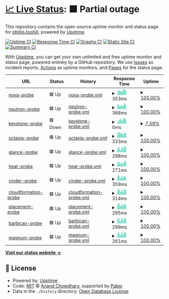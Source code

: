 # [📈 Live Status](https://the2hill.github.io/rs-flex-uptime): <!--live status--> **🟧 Partial outage**

This repository contains the open-source uptime monitor and status page for [phillip.toohill](https://the2hill.github.io/rs-flex-uptime), powered by [Upptime](https://github.com/upptime/upptime).

[![Uptime CI](https://github.com/the2hill/rs-flex-uptime/workflows/Uptime%20CI/badge.svg)](https://github.com/the2hill/rs-flex-uptime/actions?query=workflow%3A%22Uptime+CI%22)
[![Response Time CI](https://github.com/the2hill/rs-flex-uptime/workflows/Response%20Time%20CI/badge.svg)](https://github.com/the2hill/rs-flex-uptime/actions?query=workflow%3A%22Response+Time+CI%22)
[![Graphs CI](https://github.com/the2hill/rs-flex-uptime/workflows/Graphs%20CI/badge.svg)](https://github.com/the2hill/rs-flex-uptime/actions?query=workflow%3A%22Graphs+CI%22)
[![Static Site CI](https://github.com/the2hill/rs-flex-uptime/workflows/Static%20Site%20CI/badge.svg)](https://github.com/the2hill/rs-flex-uptime/actions?query=workflow%3A%22Static+Site+CI%22)
[![Summary CI](https://github.com/the2hill/rs-flex-uptime/workflows/Summary%20CI/badge.svg)](https://github.com/the2hill/rs-flex-uptime/actions?query=workflow%3A%22Summary+CI%22)

With [Upptime](https://upptime.js.org), you can get your own unlimited and free uptime monitor and status page, powered entirely by a GitHub repository. We use [Issues](https://github.com/the2hill/rs-flex-uptime/issues) as incident reports, [Actions](https://github.com/the2hill/rs-flex-uptime/actions) as uptime monitors, and [Pages](https://the2hill.github.io/rs-flex-uptime) for the status page.

<!--start: status pages-->
<!-- This summary is generated by Upptime (https://github.com/upptime/upptime) -->
<!-- Do not edit this manually, your changes will be overwritten -->
<!-- prettier-ignore -->
| URL | Status | History | Response Time | Uptime |
| --- | ------ | ------- | ------------- | ------ |
| <img alt="" src="https://icons.duckduckgo.com/ip3/nova.api.sjc3.rackspacecloud.com.ico" height="13"> [nova-probe](https://nova.api.sjc3.rackspacecloud.com) | 🟩 Up | [nova-probe.yml](https://github.com/the2hill/rs-flex-uptime/commits/HEAD/history/nova-probe.yml) | <details><summary><img alt="Response time graph" src="./graphs/nova-probe/response-time-week.png" height="20"> 353ms</summary><br><a href="https://the2hill.github.io/rs-flex-uptime/history/nova-probe"><img alt="Response time 353" src="https://img.shields.io/endpoint?url=https%3A%2F%2Fraw.githubusercontent.com%2Fthe2hill%2Frs-flex-uptime%2FHEAD%2Fapi%2Fnova-probe%2Fresponse-time.json"></a><br><a href="https://the2hill.github.io/rs-flex-uptime/history/nova-probe"><img alt="24-hour response time 353" src="https://img.shields.io/endpoint?url=https%3A%2F%2Fraw.githubusercontent.com%2Fthe2hill%2Frs-flex-uptime%2FHEAD%2Fapi%2Fnova-probe%2Fresponse-time-day.json"></a><br><a href="https://the2hill.github.io/rs-flex-uptime/history/nova-probe"><img alt="7-day response time 353" src="https://img.shields.io/endpoint?url=https%3A%2F%2Fraw.githubusercontent.com%2Fthe2hill%2Frs-flex-uptime%2FHEAD%2Fapi%2Fnova-probe%2Fresponse-time-week.json"></a><br><a href="https://the2hill.github.io/rs-flex-uptime/history/nova-probe"><img alt="30-day response time 353" src="https://img.shields.io/endpoint?url=https%3A%2F%2Fraw.githubusercontent.com%2Fthe2hill%2Frs-flex-uptime%2FHEAD%2Fapi%2Fnova-probe%2Fresponse-time-month.json"></a><br><a href="https://the2hill.github.io/rs-flex-uptime/history/nova-probe"><img alt="1-year response time 353" src="https://img.shields.io/endpoint?url=https%3A%2F%2Fraw.githubusercontent.com%2Fthe2hill%2Frs-flex-uptime%2FHEAD%2Fapi%2Fnova-probe%2Fresponse-time-year.json"></a></details> | <details><summary><a href="https://the2hill.github.io/rs-flex-uptime/history/nova-probe">100.00%</a></summary><a href="https://the2hill.github.io/rs-flex-uptime/history/nova-probe"><img alt="All-time uptime 100.00%" src="https://img.shields.io/endpoint?url=https%3A%2F%2Fraw.githubusercontent.com%2Fthe2hill%2Frs-flex-uptime%2FHEAD%2Fapi%2Fnova-probe%2Fuptime.json"></a><br><a href="https://the2hill.github.io/rs-flex-uptime/history/nova-probe"><img alt="24-hour uptime 100.00%" src="https://img.shields.io/endpoint?url=https%3A%2F%2Fraw.githubusercontent.com%2Fthe2hill%2Frs-flex-uptime%2FHEAD%2Fapi%2Fnova-probe%2Fuptime-day.json"></a><br><a href="https://the2hill.github.io/rs-flex-uptime/history/nova-probe"><img alt="7-day uptime 100.00%" src="https://img.shields.io/endpoint?url=https%3A%2F%2Fraw.githubusercontent.com%2Fthe2hill%2Frs-flex-uptime%2FHEAD%2Fapi%2Fnova-probe%2Fuptime-week.json"></a><br><a href="https://the2hill.github.io/rs-flex-uptime/history/nova-probe"><img alt="30-day uptime 100.00%" src="https://img.shields.io/endpoint?url=https%3A%2F%2Fraw.githubusercontent.com%2Fthe2hill%2Frs-flex-uptime%2FHEAD%2Fapi%2Fnova-probe%2Fuptime-month.json"></a><br><a href="https://the2hill.github.io/rs-flex-uptime/history/nova-probe"><img alt="1-year uptime 100.00%" src="https://img.shields.io/endpoint?url=https%3A%2F%2Fraw.githubusercontent.com%2Fthe2hill%2Frs-flex-uptime%2FHEAD%2Fapi%2Fnova-probe%2Fuptime-year.json"></a></details>
| <img alt="" src="https://icons.duckduckgo.com/ip3/neutron.api.sjc3.rackspacecloud.com.ico" height="13"> [neutron-probe](https://neutron.api.sjc3.rackspacecloud.com) | 🟩 Up | [neutron-probe.yml](https://github.com/the2hill/rs-flex-uptime/commits/HEAD/history/neutron-probe.yml) | <details><summary><img alt="Response time graph" src="./graphs/neutron-probe/response-time-week.png" height="20"> 368ms</summary><br><a href="https://the2hill.github.io/rs-flex-uptime/history/neutron-probe"><img alt="Response time 368" src="https://img.shields.io/endpoint?url=https%3A%2F%2Fraw.githubusercontent.com%2Fthe2hill%2Frs-flex-uptime%2FHEAD%2Fapi%2Fneutron-probe%2Fresponse-time.json"></a><br><a href="https://the2hill.github.io/rs-flex-uptime/history/neutron-probe"><img alt="24-hour response time 368" src="https://img.shields.io/endpoint?url=https%3A%2F%2Fraw.githubusercontent.com%2Fthe2hill%2Frs-flex-uptime%2FHEAD%2Fapi%2Fneutron-probe%2Fresponse-time-day.json"></a><br><a href="https://the2hill.github.io/rs-flex-uptime/history/neutron-probe"><img alt="7-day response time 368" src="https://img.shields.io/endpoint?url=https%3A%2F%2Fraw.githubusercontent.com%2Fthe2hill%2Frs-flex-uptime%2FHEAD%2Fapi%2Fneutron-probe%2Fresponse-time-week.json"></a><br><a href="https://the2hill.github.io/rs-flex-uptime/history/neutron-probe"><img alt="30-day response time 368" src="https://img.shields.io/endpoint?url=https%3A%2F%2Fraw.githubusercontent.com%2Fthe2hill%2Frs-flex-uptime%2FHEAD%2Fapi%2Fneutron-probe%2Fresponse-time-month.json"></a><br><a href="https://the2hill.github.io/rs-flex-uptime/history/neutron-probe"><img alt="1-year response time 368" src="https://img.shields.io/endpoint?url=https%3A%2F%2Fraw.githubusercontent.com%2Fthe2hill%2Frs-flex-uptime%2FHEAD%2Fapi%2Fneutron-probe%2Fresponse-time-year.json"></a></details> | <details><summary><a href="https://the2hill.github.io/rs-flex-uptime/history/neutron-probe">100.00%</a></summary><a href="https://the2hill.github.io/rs-flex-uptime/history/neutron-probe"><img alt="All-time uptime 100.00%" src="https://img.shields.io/endpoint?url=https%3A%2F%2Fraw.githubusercontent.com%2Fthe2hill%2Frs-flex-uptime%2FHEAD%2Fapi%2Fneutron-probe%2Fuptime.json"></a><br><a href="https://the2hill.github.io/rs-flex-uptime/history/neutron-probe"><img alt="24-hour uptime 100.00%" src="https://img.shields.io/endpoint?url=https%3A%2F%2Fraw.githubusercontent.com%2Fthe2hill%2Frs-flex-uptime%2FHEAD%2Fapi%2Fneutron-probe%2Fuptime-day.json"></a><br><a href="https://the2hill.github.io/rs-flex-uptime/history/neutron-probe"><img alt="7-day uptime 100.00%" src="https://img.shields.io/endpoint?url=https%3A%2F%2Fraw.githubusercontent.com%2Fthe2hill%2Frs-flex-uptime%2FHEAD%2Fapi%2Fneutron-probe%2Fuptime-week.json"></a><br><a href="https://the2hill.github.io/rs-flex-uptime/history/neutron-probe"><img alt="30-day uptime 100.00%" src="https://img.shields.io/endpoint?url=https%3A%2F%2Fraw.githubusercontent.com%2Fthe2hill%2Frs-flex-uptime%2FHEAD%2Fapi%2Fneutron-probe%2Fuptime-month.json"></a><br><a href="https://the2hill.github.io/rs-flex-uptime/history/neutron-probe"><img alt="1-year uptime 100.00%" src="https://img.shields.io/endpoint?url=https%3A%2F%2Fraw.githubusercontent.com%2Fthe2hill%2Frs-flex-uptime%2FHEAD%2Fapi%2Fneutron-probe%2Fuptime-year.json"></a></details>
| <img alt="" src="https://icons.duckduckgo.com/ip3/keystone.api.sjc3.rackspacecloud.com.ico" height="13"> [keystone-probe](https://keystone.api.sjc3.rackspacecloud.com) | 🟥 Down | [keystone-probe.yml](https://github.com/the2hill/rs-flex-uptime/commits/HEAD/history/keystone-probe.yml) | <details><summary><img alt="Response time graph" src="./graphs/keystone-probe/response-time-week.png" height="20"> 0ms</summary><br><a href="https://the2hill.github.io/rs-flex-uptime/history/keystone-probe"><img alt="Response time 0" src="https://img.shields.io/endpoint?url=https%3A%2F%2Fraw.githubusercontent.com%2Fthe2hill%2Frs-flex-uptime%2FHEAD%2Fapi%2Fkeystone-probe%2Fresponse-time.json"></a><br><a href="https://the2hill.github.io/rs-flex-uptime/history/keystone-probe"><img alt="24-hour response time 0" src="https://img.shields.io/endpoint?url=https%3A%2F%2Fraw.githubusercontent.com%2Fthe2hill%2Frs-flex-uptime%2FHEAD%2Fapi%2Fkeystone-probe%2Fresponse-time-day.json"></a><br><a href="https://the2hill.github.io/rs-flex-uptime/history/keystone-probe"><img alt="7-day response time 0" src="https://img.shields.io/endpoint?url=https%3A%2F%2Fraw.githubusercontent.com%2Fthe2hill%2Frs-flex-uptime%2FHEAD%2Fapi%2Fkeystone-probe%2Fresponse-time-week.json"></a><br><a href="https://the2hill.github.io/rs-flex-uptime/history/keystone-probe"><img alt="30-day response time 0" src="https://img.shields.io/endpoint?url=https%3A%2F%2Fraw.githubusercontent.com%2Fthe2hill%2Frs-flex-uptime%2FHEAD%2Fapi%2Fkeystone-probe%2Fresponse-time-month.json"></a><br><a href="https://the2hill.github.io/rs-flex-uptime/history/keystone-probe"><img alt="1-year response time 0" src="https://img.shields.io/endpoint?url=https%3A%2F%2Fraw.githubusercontent.com%2Fthe2hill%2Frs-flex-uptime%2FHEAD%2Fapi%2Fkeystone-probe%2Fresponse-time-year.json"></a></details> | <details><summary><a href="https://the2hill.github.io/rs-flex-uptime/history/keystone-probe">7.59%</a></summary><a href="https://the2hill.github.io/rs-flex-uptime/history/keystone-probe"><img alt="All-time uptime 7.59%" src="https://img.shields.io/endpoint?url=https%3A%2F%2Fraw.githubusercontent.com%2Fthe2hill%2Frs-flex-uptime%2FHEAD%2Fapi%2Fkeystone-probe%2Fuptime.json"></a><br><a href="https://the2hill.github.io/rs-flex-uptime/history/keystone-probe"><img alt="24-hour uptime 7.59%" src="https://img.shields.io/endpoint?url=https%3A%2F%2Fraw.githubusercontent.com%2Fthe2hill%2Frs-flex-uptime%2FHEAD%2Fapi%2Fkeystone-probe%2Fuptime-day.json"></a><br><a href="https://the2hill.github.io/rs-flex-uptime/history/keystone-probe"><img alt="7-day uptime 7.59%" src="https://img.shields.io/endpoint?url=https%3A%2F%2Fraw.githubusercontent.com%2Fthe2hill%2Frs-flex-uptime%2FHEAD%2Fapi%2Fkeystone-probe%2Fuptime-week.json"></a><br><a href="https://the2hill.github.io/rs-flex-uptime/history/keystone-probe"><img alt="30-day uptime 7.59%" src="https://img.shields.io/endpoint?url=https%3A%2F%2Fraw.githubusercontent.com%2Fthe2hill%2Frs-flex-uptime%2FHEAD%2Fapi%2Fkeystone-probe%2Fuptime-month.json"></a><br><a href="https://the2hill.github.io/rs-flex-uptime/history/keystone-probe"><img alt="1-year uptime 7.59%" src="https://img.shields.io/endpoint?url=https%3A%2F%2Fraw.githubusercontent.com%2Fthe2hill%2Frs-flex-uptime%2FHEAD%2Fapi%2Fkeystone-probe%2Fuptime-year.json"></a></details>
| <img alt="" src="https://icons.duckduckgo.com/ip3/octavia.api.sjc3.rackspacecloud.com.ico" height="13"> [octavia-probe](https://octavia.api.sjc3.rackspacecloud.com) | 🟩 Up | [octavia-probe.yml](https://github.com/the2hill/rs-flex-uptime/commits/HEAD/history/octavia-probe.yml) | <details><summary><img alt="Response time graph" src="./graphs/octavia-probe/response-time-week.png" height="20"> 333ms</summary><br><a href="https://the2hill.github.io/rs-flex-uptime/history/octavia-probe"><img alt="Response time 333" src="https://img.shields.io/endpoint?url=https%3A%2F%2Fraw.githubusercontent.com%2Fthe2hill%2Frs-flex-uptime%2FHEAD%2Fapi%2Foctavia-probe%2Fresponse-time.json"></a><br><a href="https://the2hill.github.io/rs-flex-uptime/history/octavia-probe"><img alt="24-hour response time 333" src="https://img.shields.io/endpoint?url=https%3A%2F%2Fraw.githubusercontent.com%2Fthe2hill%2Frs-flex-uptime%2FHEAD%2Fapi%2Foctavia-probe%2Fresponse-time-day.json"></a><br><a href="https://the2hill.github.io/rs-flex-uptime/history/octavia-probe"><img alt="7-day response time 333" src="https://img.shields.io/endpoint?url=https%3A%2F%2Fraw.githubusercontent.com%2Fthe2hill%2Frs-flex-uptime%2FHEAD%2Fapi%2Foctavia-probe%2Fresponse-time-week.json"></a><br><a href="https://the2hill.github.io/rs-flex-uptime/history/octavia-probe"><img alt="30-day response time 333" src="https://img.shields.io/endpoint?url=https%3A%2F%2Fraw.githubusercontent.com%2Fthe2hill%2Frs-flex-uptime%2FHEAD%2Fapi%2Foctavia-probe%2Fresponse-time-month.json"></a><br><a href="https://the2hill.github.io/rs-flex-uptime/history/octavia-probe"><img alt="1-year response time 333" src="https://img.shields.io/endpoint?url=https%3A%2F%2Fraw.githubusercontent.com%2Fthe2hill%2Frs-flex-uptime%2FHEAD%2Fapi%2Foctavia-probe%2Fresponse-time-year.json"></a></details> | <details><summary><a href="https://the2hill.github.io/rs-flex-uptime/history/octavia-probe">100.00%</a></summary><a href="https://the2hill.github.io/rs-flex-uptime/history/octavia-probe"><img alt="All-time uptime 100.00%" src="https://img.shields.io/endpoint?url=https%3A%2F%2Fraw.githubusercontent.com%2Fthe2hill%2Frs-flex-uptime%2FHEAD%2Fapi%2Foctavia-probe%2Fuptime.json"></a><br><a href="https://the2hill.github.io/rs-flex-uptime/history/octavia-probe"><img alt="24-hour uptime 100.00%" src="https://img.shields.io/endpoint?url=https%3A%2F%2Fraw.githubusercontent.com%2Fthe2hill%2Frs-flex-uptime%2FHEAD%2Fapi%2Foctavia-probe%2Fuptime-day.json"></a><br><a href="https://the2hill.github.io/rs-flex-uptime/history/octavia-probe"><img alt="7-day uptime 100.00%" src="https://img.shields.io/endpoint?url=https%3A%2F%2Fraw.githubusercontent.com%2Fthe2hill%2Frs-flex-uptime%2FHEAD%2Fapi%2Foctavia-probe%2Fuptime-week.json"></a><br><a href="https://the2hill.github.io/rs-flex-uptime/history/octavia-probe"><img alt="30-day uptime 100.00%" src="https://img.shields.io/endpoint?url=https%3A%2F%2Fraw.githubusercontent.com%2Fthe2hill%2Frs-flex-uptime%2FHEAD%2Fapi%2Foctavia-probe%2Fuptime-month.json"></a><br><a href="https://the2hill.github.io/rs-flex-uptime/history/octavia-probe"><img alt="1-year uptime 100.00%" src="https://img.shields.io/endpoint?url=https%3A%2F%2Fraw.githubusercontent.com%2Fthe2hill%2Frs-flex-uptime%2FHEAD%2Fapi%2Foctavia-probe%2Fuptime-year.json"></a></details>
| <img alt="" src="https://icons.duckduckgo.com/ip3/glance.api.sjc3.rackspacecloud.com.ico" height="13"> [glance-probe](https://glance.api.sjc3.rackspacecloud.com) | 🟩 Up | [glance-probe.yml](https://github.com/the2hill/rs-flex-uptime/commits/HEAD/history/glance-probe.yml) | <details><summary><img alt="Response time graph" src="./graphs/glance-probe/response-time-week.png" height="20"> 298ms</summary><br><a href="https://the2hill.github.io/rs-flex-uptime/history/glance-probe"><img alt="Response time 298" src="https://img.shields.io/endpoint?url=https%3A%2F%2Fraw.githubusercontent.com%2Fthe2hill%2Frs-flex-uptime%2FHEAD%2Fapi%2Fglance-probe%2Fresponse-time.json"></a><br><a href="https://the2hill.github.io/rs-flex-uptime/history/glance-probe"><img alt="24-hour response time 298" src="https://img.shields.io/endpoint?url=https%3A%2F%2Fraw.githubusercontent.com%2Fthe2hill%2Frs-flex-uptime%2FHEAD%2Fapi%2Fglance-probe%2Fresponse-time-day.json"></a><br><a href="https://the2hill.github.io/rs-flex-uptime/history/glance-probe"><img alt="7-day response time 298" src="https://img.shields.io/endpoint?url=https%3A%2F%2Fraw.githubusercontent.com%2Fthe2hill%2Frs-flex-uptime%2FHEAD%2Fapi%2Fglance-probe%2Fresponse-time-week.json"></a><br><a href="https://the2hill.github.io/rs-flex-uptime/history/glance-probe"><img alt="30-day response time 298" src="https://img.shields.io/endpoint?url=https%3A%2F%2Fraw.githubusercontent.com%2Fthe2hill%2Frs-flex-uptime%2FHEAD%2Fapi%2Fglance-probe%2Fresponse-time-month.json"></a><br><a href="https://the2hill.github.io/rs-flex-uptime/history/glance-probe"><img alt="1-year response time 298" src="https://img.shields.io/endpoint?url=https%3A%2F%2Fraw.githubusercontent.com%2Fthe2hill%2Frs-flex-uptime%2FHEAD%2Fapi%2Fglance-probe%2Fresponse-time-year.json"></a></details> | <details><summary><a href="https://the2hill.github.io/rs-flex-uptime/history/glance-probe">100.00%</a></summary><a href="https://the2hill.github.io/rs-flex-uptime/history/glance-probe"><img alt="All-time uptime 100.00%" src="https://img.shields.io/endpoint?url=https%3A%2F%2Fraw.githubusercontent.com%2Fthe2hill%2Frs-flex-uptime%2FHEAD%2Fapi%2Fglance-probe%2Fuptime.json"></a><br><a href="https://the2hill.github.io/rs-flex-uptime/history/glance-probe"><img alt="24-hour uptime 100.00%" src="https://img.shields.io/endpoint?url=https%3A%2F%2Fraw.githubusercontent.com%2Fthe2hill%2Frs-flex-uptime%2FHEAD%2Fapi%2Fglance-probe%2Fuptime-day.json"></a><br><a href="https://the2hill.github.io/rs-flex-uptime/history/glance-probe"><img alt="7-day uptime 100.00%" src="https://img.shields.io/endpoint?url=https%3A%2F%2Fraw.githubusercontent.com%2Fthe2hill%2Frs-flex-uptime%2FHEAD%2Fapi%2Fglance-probe%2Fuptime-week.json"></a><br><a href="https://the2hill.github.io/rs-flex-uptime/history/glance-probe"><img alt="30-day uptime 100.00%" src="https://img.shields.io/endpoint?url=https%3A%2F%2Fraw.githubusercontent.com%2Fthe2hill%2Frs-flex-uptime%2FHEAD%2Fapi%2Fglance-probe%2Fuptime-month.json"></a><br><a href="https://the2hill.github.io/rs-flex-uptime/history/glance-probe"><img alt="1-year uptime 100.00%" src="https://img.shields.io/endpoint?url=https%3A%2F%2Fraw.githubusercontent.com%2Fthe2hill%2Frs-flex-uptime%2FHEAD%2Fapi%2Fglance-probe%2Fuptime-year.json"></a></details>
| <img alt="" src="https://icons.duckduckgo.com/ip3/heat.api.sjc3.rackspacecloud.com.ico" height="13"> [heat-probe](https://heat.api.sjc3.rackspacecloud.com) | 🟩 Up | [heat-probe.yml](https://github.com/the2hill/rs-flex-uptime/commits/HEAD/history/heat-probe.yml) | <details><summary><img alt="Response time graph" src="./graphs/heat-probe/response-time-week.png" height="20"> 271ms</summary><br><a href="https://the2hill.github.io/rs-flex-uptime/history/heat-probe"><img alt="Response time 271" src="https://img.shields.io/endpoint?url=https%3A%2F%2Fraw.githubusercontent.com%2Fthe2hill%2Frs-flex-uptime%2FHEAD%2Fapi%2Fheat-probe%2Fresponse-time.json"></a><br><a href="https://the2hill.github.io/rs-flex-uptime/history/heat-probe"><img alt="24-hour response time 271" src="https://img.shields.io/endpoint?url=https%3A%2F%2Fraw.githubusercontent.com%2Fthe2hill%2Frs-flex-uptime%2FHEAD%2Fapi%2Fheat-probe%2Fresponse-time-day.json"></a><br><a href="https://the2hill.github.io/rs-flex-uptime/history/heat-probe"><img alt="7-day response time 271" src="https://img.shields.io/endpoint?url=https%3A%2F%2Fraw.githubusercontent.com%2Fthe2hill%2Frs-flex-uptime%2FHEAD%2Fapi%2Fheat-probe%2Fresponse-time-week.json"></a><br><a href="https://the2hill.github.io/rs-flex-uptime/history/heat-probe"><img alt="30-day response time 271" src="https://img.shields.io/endpoint?url=https%3A%2F%2Fraw.githubusercontent.com%2Fthe2hill%2Frs-flex-uptime%2FHEAD%2Fapi%2Fheat-probe%2Fresponse-time-month.json"></a><br><a href="https://the2hill.github.io/rs-flex-uptime/history/heat-probe"><img alt="1-year response time 271" src="https://img.shields.io/endpoint?url=https%3A%2F%2Fraw.githubusercontent.com%2Fthe2hill%2Frs-flex-uptime%2FHEAD%2Fapi%2Fheat-probe%2Fresponse-time-year.json"></a></details> | <details><summary><a href="https://the2hill.github.io/rs-flex-uptime/history/heat-probe">100.00%</a></summary><a href="https://the2hill.github.io/rs-flex-uptime/history/heat-probe"><img alt="All-time uptime 100.00%" src="https://img.shields.io/endpoint?url=https%3A%2F%2Fraw.githubusercontent.com%2Fthe2hill%2Frs-flex-uptime%2FHEAD%2Fapi%2Fheat-probe%2Fuptime.json"></a><br><a href="https://the2hill.github.io/rs-flex-uptime/history/heat-probe"><img alt="24-hour uptime 100.00%" src="https://img.shields.io/endpoint?url=https%3A%2F%2Fraw.githubusercontent.com%2Fthe2hill%2Frs-flex-uptime%2FHEAD%2Fapi%2Fheat-probe%2Fuptime-day.json"></a><br><a href="https://the2hill.github.io/rs-flex-uptime/history/heat-probe"><img alt="7-day uptime 100.00%" src="https://img.shields.io/endpoint?url=https%3A%2F%2Fraw.githubusercontent.com%2Fthe2hill%2Frs-flex-uptime%2FHEAD%2Fapi%2Fheat-probe%2Fuptime-week.json"></a><br><a href="https://the2hill.github.io/rs-flex-uptime/history/heat-probe"><img alt="30-day uptime 100.00%" src="https://img.shields.io/endpoint?url=https%3A%2F%2Fraw.githubusercontent.com%2Fthe2hill%2Frs-flex-uptime%2FHEAD%2Fapi%2Fheat-probe%2Fuptime-month.json"></a><br><a href="https://the2hill.github.io/rs-flex-uptime/history/heat-probe"><img alt="1-year uptime 100.00%" src="https://img.shields.io/endpoint?url=https%3A%2F%2Fraw.githubusercontent.com%2Fthe2hill%2Frs-flex-uptime%2FHEAD%2Fapi%2Fheat-probe%2Fuptime-year.json"></a></details>
| <img alt="" src="https://icons.duckduckgo.com/ip3/cinder.api.sjc3.rackspacecloud.com.ico" height="13"> [cinder-probe](https://cinder.api.sjc3.rackspacecloud.com) | 🟩 Up | [cinder-probe.yml](https://github.com/the2hill/rs-flex-uptime/commits/HEAD/history/cinder-probe.yml) | <details><summary><img alt="Response time graph" src="./graphs/cinder-probe/response-time-week.png" height="20"> 359ms</summary><br><a href="https://the2hill.github.io/rs-flex-uptime/history/cinder-probe"><img alt="Response time 359" src="https://img.shields.io/endpoint?url=https%3A%2F%2Fraw.githubusercontent.com%2Fthe2hill%2Frs-flex-uptime%2FHEAD%2Fapi%2Fcinder-probe%2Fresponse-time.json"></a><br><a href="https://the2hill.github.io/rs-flex-uptime/history/cinder-probe"><img alt="24-hour response time 359" src="https://img.shields.io/endpoint?url=https%3A%2F%2Fraw.githubusercontent.com%2Fthe2hill%2Frs-flex-uptime%2FHEAD%2Fapi%2Fcinder-probe%2Fresponse-time-day.json"></a><br><a href="https://the2hill.github.io/rs-flex-uptime/history/cinder-probe"><img alt="7-day response time 359" src="https://img.shields.io/endpoint?url=https%3A%2F%2Fraw.githubusercontent.com%2Fthe2hill%2Frs-flex-uptime%2FHEAD%2Fapi%2Fcinder-probe%2Fresponse-time-week.json"></a><br><a href="https://the2hill.github.io/rs-flex-uptime/history/cinder-probe"><img alt="30-day response time 359" src="https://img.shields.io/endpoint?url=https%3A%2F%2Fraw.githubusercontent.com%2Fthe2hill%2Frs-flex-uptime%2FHEAD%2Fapi%2Fcinder-probe%2Fresponse-time-month.json"></a><br><a href="https://the2hill.github.io/rs-flex-uptime/history/cinder-probe"><img alt="1-year response time 359" src="https://img.shields.io/endpoint?url=https%3A%2F%2Fraw.githubusercontent.com%2Fthe2hill%2Frs-flex-uptime%2FHEAD%2Fapi%2Fcinder-probe%2Fresponse-time-year.json"></a></details> | <details><summary><a href="https://the2hill.github.io/rs-flex-uptime/history/cinder-probe">100.00%</a></summary><a href="https://the2hill.github.io/rs-flex-uptime/history/cinder-probe"><img alt="All-time uptime 100.00%" src="https://img.shields.io/endpoint?url=https%3A%2F%2Fraw.githubusercontent.com%2Fthe2hill%2Frs-flex-uptime%2FHEAD%2Fapi%2Fcinder-probe%2Fuptime.json"></a><br><a href="https://the2hill.github.io/rs-flex-uptime/history/cinder-probe"><img alt="24-hour uptime 100.00%" src="https://img.shields.io/endpoint?url=https%3A%2F%2Fraw.githubusercontent.com%2Fthe2hill%2Frs-flex-uptime%2FHEAD%2Fapi%2Fcinder-probe%2Fuptime-day.json"></a><br><a href="https://the2hill.github.io/rs-flex-uptime/history/cinder-probe"><img alt="7-day uptime 100.00%" src="https://img.shields.io/endpoint?url=https%3A%2F%2Fraw.githubusercontent.com%2Fthe2hill%2Frs-flex-uptime%2FHEAD%2Fapi%2Fcinder-probe%2Fuptime-week.json"></a><br><a href="https://the2hill.github.io/rs-flex-uptime/history/cinder-probe"><img alt="30-day uptime 100.00%" src="https://img.shields.io/endpoint?url=https%3A%2F%2Fraw.githubusercontent.com%2Fthe2hill%2Frs-flex-uptime%2FHEAD%2Fapi%2Fcinder-probe%2Fuptime-month.json"></a><br><a href="https://the2hill.github.io/rs-flex-uptime/history/cinder-probe"><img alt="1-year uptime 100.00%" src="https://img.shields.io/endpoint?url=https%3A%2F%2Fraw.githubusercontent.com%2Fthe2hill%2Frs-flex-uptime%2FHEAD%2Fapi%2Fcinder-probe%2Fuptime-year.json"></a></details>
| <img alt="" src="https://icons.duckduckgo.com/ip3/cloudformation.api.sjc3.rackspacecloud.com.ico" height="13"> [cloudformation-probe](https://cloudformation.api.sjc3.rackspacecloud.com) | 🟩 Up | [cloudformation-probe.yml](https://github.com/the2hill/rs-flex-uptime/commits/HEAD/history/cloudformation-probe.yml) | <details><summary><img alt="Response time graph" src="./graphs/cloudformation-probe/response-time-week.png" height="20"> 314ms</summary><br><a href="https://the2hill.github.io/rs-flex-uptime/history/cloudformation-probe"><img alt="Response time 314" src="https://img.shields.io/endpoint?url=https%3A%2F%2Fraw.githubusercontent.com%2Fthe2hill%2Frs-flex-uptime%2FHEAD%2Fapi%2Fcloudformation-probe%2Fresponse-time.json"></a><br><a href="https://the2hill.github.io/rs-flex-uptime/history/cloudformation-probe"><img alt="24-hour response time 314" src="https://img.shields.io/endpoint?url=https%3A%2F%2Fraw.githubusercontent.com%2Fthe2hill%2Frs-flex-uptime%2FHEAD%2Fapi%2Fcloudformation-probe%2Fresponse-time-day.json"></a><br><a href="https://the2hill.github.io/rs-flex-uptime/history/cloudformation-probe"><img alt="7-day response time 314" src="https://img.shields.io/endpoint?url=https%3A%2F%2Fraw.githubusercontent.com%2Fthe2hill%2Frs-flex-uptime%2FHEAD%2Fapi%2Fcloudformation-probe%2Fresponse-time-week.json"></a><br><a href="https://the2hill.github.io/rs-flex-uptime/history/cloudformation-probe"><img alt="30-day response time 314" src="https://img.shields.io/endpoint?url=https%3A%2F%2Fraw.githubusercontent.com%2Fthe2hill%2Frs-flex-uptime%2FHEAD%2Fapi%2Fcloudformation-probe%2Fresponse-time-month.json"></a><br><a href="https://the2hill.github.io/rs-flex-uptime/history/cloudformation-probe"><img alt="1-year response time 314" src="https://img.shields.io/endpoint?url=https%3A%2F%2Fraw.githubusercontent.com%2Fthe2hill%2Frs-flex-uptime%2FHEAD%2Fapi%2Fcloudformation-probe%2Fresponse-time-year.json"></a></details> | <details><summary><a href="https://the2hill.github.io/rs-flex-uptime/history/cloudformation-probe">100.00%</a></summary><a href="https://the2hill.github.io/rs-flex-uptime/history/cloudformation-probe"><img alt="All-time uptime 100.00%" src="https://img.shields.io/endpoint?url=https%3A%2F%2Fraw.githubusercontent.com%2Fthe2hill%2Frs-flex-uptime%2FHEAD%2Fapi%2Fcloudformation-probe%2Fuptime.json"></a><br><a href="https://the2hill.github.io/rs-flex-uptime/history/cloudformation-probe"><img alt="24-hour uptime 100.00%" src="https://img.shields.io/endpoint?url=https%3A%2F%2Fraw.githubusercontent.com%2Fthe2hill%2Frs-flex-uptime%2FHEAD%2Fapi%2Fcloudformation-probe%2Fuptime-day.json"></a><br><a href="https://the2hill.github.io/rs-flex-uptime/history/cloudformation-probe"><img alt="7-day uptime 100.00%" src="https://img.shields.io/endpoint?url=https%3A%2F%2Fraw.githubusercontent.com%2Fthe2hill%2Frs-flex-uptime%2FHEAD%2Fapi%2Fcloudformation-probe%2Fuptime-week.json"></a><br><a href="https://the2hill.github.io/rs-flex-uptime/history/cloudformation-probe"><img alt="30-day uptime 100.00%" src="https://img.shields.io/endpoint?url=https%3A%2F%2Fraw.githubusercontent.com%2Fthe2hill%2Frs-flex-uptime%2FHEAD%2Fapi%2Fcloudformation-probe%2Fuptime-month.json"></a><br><a href="https://the2hill.github.io/rs-flex-uptime/history/cloudformation-probe"><img alt="1-year uptime 100.00%" src="https://img.shields.io/endpoint?url=https%3A%2F%2Fraw.githubusercontent.com%2Fthe2hill%2Frs-flex-uptime%2FHEAD%2Fapi%2Fcloudformation-probe%2Fuptime-year.json"></a></details>
| <img alt="" src="https://icons.duckduckgo.com/ip3/placement.api.sjc3.rackspacecloud.com.ico" height="13"> [placement-probe](https://placement.api.sjc3.rackspacecloud.com) | 🟩 Up | [placement-probe.yml](https://github.com/the2hill/rs-flex-uptime/commits/HEAD/history/placement-probe.yml) | <details><summary><img alt="Response time graph" src="./graphs/placement-probe/response-time-week.png" height="20"> 295ms</summary><br><a href="https://the2hill.github.io/rs-flex-uptime/history/placement-probe"><img alt="Response time 295" src="https://img.shields.io/endpoint?url=https%3A%2F%2Fraw.githubusercontent.com%2Fthe2hill%2Frs-flex-uptime%2FHEAD%2Fapi%2Fplacement-probe%2Fresponse-time.json"></a><br><a href="https://the2hill.github.io/rs-flex-uptime/history/placement-probe"><img alt="24-hour response time 295" src="https://img.shields.io/endpoint?url=https%3A%2F%2Fraw.githubusercontent.com%2Fthe2hill%2Frs-flex-uptime%2FHEAD%2Fapi%2Fplacement-probe%2Fresponse-time-day.json"></a><br><a href="https://the2hill.github.io/rs-flex-uptime/history/placement-probe"><img alt="7-day response time 295" src="https://img.shields.io/endpoint?url=https%3A%2F%2Fraw.githubusercontent.com%2Fthe2hill%2Frs-flex-uptime%2FHEAD%2Fapi%2Fplacement-probe%2Fresponse-time-week.json"></a><br><a href="https://the2hill.github.io/rs-flex-uptime/history/placement-probe"><img alt="30-day response time 295" src="https://img.shields.io/endpoint?url=https%3A%2F%2Fraw.githubusercontent.com%2Fthe2hill%2Frs-flex-uptime%2FHEAD%2Fapi%2Fplacement-probe%2Fresponse-time-month.json"></a><br><a href="https://the2hill.github.io/rs-flex-uptime/history/placement-probe"><img alt="1-year response time 295" src="https://img.shields.io/endpoint?url=https%3A%2F%2Fraw.githubusercontent.com%2Fthe2hill%2Frs-flex-uptime%2FHEAD%2Fapi%2Fplacement-probe%2Fresponse-time-year.json"></a></details> | <details><summary><a href="https://the2hill.github.io/rs-flex-uptime/history/placement-probe">100.00%</a></summary><a href="https://the2hill.github.io/rs-flex-uptime/history/placement-probe"><img alt="All-time uptime 100.00%" src="https://img.shields.io/endpoint?url=https%3A%2F%2Fraw.githubusercontent.com%2Fthe2hill%2Frs-flex-uptime%2FHEAD%2Fapi%2Fplacement-probe%2Fuptime.json"></a><br><a href="https://the2hill.github.io/rs-flex-uptime/history/placement-probe"><img alt="24-hour uptime 100.00%" src="https://img.shields.io/endpoint?url=https%3A%2F%2Fraw.githubusercontent.com%2Fthe2hill%2Frs-flex-uptime%2FHEAD%2Fapi%2Fplacement-probe%2Fuptime-day.json"></a><br><a href="https://the2hill.github.io/rs-flex-uptime/history/placement-probe"><img alt="7-day uptime 100.00%" src="https://img.shields.io/endpoint?url=https%3A%2F%2Fraw.githubusercontent.com%2Fthe2hill%2Frs-flex-uptime%2FHEAD%2Fapi%2Fplacement-probe%2Fuptime-week.json"></a><br><a href="https://the2hill.github.io/rs-flex-uptime/history/placement-probe"><img alt="30-day uptime 100.00%" src="https://img.shields.io/endpoint?url=https%3A%2F%2Fraw.githubusercontent.com%2Fthe2hill%2Frs-flex-uptime%2FHEAD%2Fapi%2Fplacement-probe%2Fuptime-month.json"></a><br><a href="https://the2hill.github.io/rs-flex-uptime/history/placement-probe"><img alt="1-year uptime 100.00%" src="https://img.shields.io/endpoint?url=https%3A%2F%2Fraw.githubusercontent.com%2Fthe2hill%2Frs-flex-uptime%2FHEAD%2Fapi%2Fplacement-probe%2Fuptime-year.json"></a></details>
| <img alt="" src="https://icons.duckduckgo.com/ip3/barbican.api.sjc3.rackspacecloud.com.ico" height="13"> [barbican-probe](https://barbican.api.sjc3.rackspacecloud.com) | 🟩 Up | [barbican-probe.yml](https://github.com/the2hill/rs-flex-uptime/commits/HEAD/history/barbican-probe.yml) | <details><summary><img alt="Response time graph" src="./graphs/barbican-probe/response-time-week.png" height="20"> 299ms</summary><br><a href="https://the2hill.github.io/rs-flex-uptime/history/barbican-probe"><img alt="Response time 299" src="https://img.shields.io/endpoint?url=https%3A%2F%2Fraw.githubusercontent.com%2Fthe2hill%2Frs-flex-uptime%2FHEAD%2Fapi%2Fbarbican-probe%2Fresponse-time.json"></a><br><a href="https://the2hill.github.io/rs-flex-uptime/history/barbican-probe"><img alt="24-hour response time 299" src="https://img.shields.io/endpoint?url=https%3A%2F%2Fraw.githubusercontent.com%2Fthe2hill%2Frs-flex-uptime%2FHEAD%2Fapi%2Fbarbican-probe%2Fresponse-time-day.json"></a><br><a href="https://the2hill.github.io/rs-flex-uptime/history/barbican-probe"><img alt="7-day response time 299" src="https://img.shields.io/endpoint?url=https%3A%2F%2Fraw.githubusercontent.com%2Fthe2hill%2Frs-flex-uptime%2FHEAD%2Fapi%2Fbarbican-probe%2Fresponse-time-week.json"></a><br><a href="https://the2hill.github.io/rs-flex-uptime/history/barbican-probe"><img alt="30-day response time 299" src="https://img.shields.io/endpoint?url=https%3A%2F%2Fraw.githubusercontent.com%2Fthe2hill%2Frs-flex-uptime%2FHEAD%2Fapi%2Fbarbican-probe%2Fresponse-time-month.json"></a><br><a href="https://the2hill.github.io/rs-flex-uptime/history/barbican-probe"><img alt="1-year response time 299" src="https://img.shields.io/endpoint?url=https%3A%2F%2Fraw.githubusercontent.com%2Fthe2hill%2Frs-flex-uptime%2FHEAD%2Fapi%2Fbarbican-probe%2Fresponse-time-year.json"></a></details> | <details><summary><a href="https://the2hill.github.io/rs-flex-uptime/history/barbican-probe">100.00%</a></summary><a href="https://the2hill.github.io/rs-flex-uptime/history/barbican-probe"><img alt="All-time uptime 100.00%" src="https://img.shields.io/endpoint?url=https%3A%2F%2Fraw.githubusercontent.com%2Fthe2hill%2Frs-flex-uptime%2FHEAD%2Fapi%2Fbarbican-probe%2Fuptime.json"></a><br><a href="https://the2hill.github.io/rs-flex-uptime/history/barbican-probe"><img alt="24-hour uptime 100.00%" src="https://img.shields.io/endpoint?url=https%3A%2F%2Fraw.githubusercontent.com%2Fthe2hill%2Frs-flex-uptime%2FHEAD%2Fapi%2Fbarbican-probe%2Fuptime-day.json"></a><br><a href="https://the2hill.github.io/rs-flex-uptime/history/barbican-probe"><img alt="7-day uptime 100.00%" src="https://img.shields.io/endpoint?url=https%3A%2F%2Fraw.githubusercontent.com%2Fthe2hill%2Frs-flex-uptime%2FHEAD%2Fapi%2Fbarbican-probe%2Fuptime-week.json"></a><br><a href="https://the2hill.github.io/rs-flex-uptime/history/barbican-probe"><img alt="30-day uptime 100.00%" src="https://img.shields.io/endpoint?url=https%3A%2F%2Fraw.githubusercontent.com%2Fthe2hill%2Frs-flex-uptime%2FHEAD%2Fapi%2Fbarbican-probe%2Fuptime-month.json"></a><br><a href="https://the2hill.github.io/rs-flex-uptime/history/barbican-probe"><img alt="1-year uptime 100.00%" src="https://img.shields.io/endpoint?url=https%3A%2F%2Fraw.githubusercontent.com%2Fthe2hill%2Frs-flex-uptime%2FHEAD%2Fapi%2Fbarbican-probe%2Fuptime-year.json"></a></details>
| <img alt="" src="https://icons.duckduckgo.com/ip3/magnum.api.sjc3.rackspacecloud.com.ico" height="13"> [magnum-probe](https://magnum.api.sjc3.rackspacecloud.com) | 🟩 Up | [magnum-probe.yml](https://github.com/the2hill/rs-flex-uptime/commits/HEAD/history/magnum-probe.yml) | <details><summary><img alt="Response time graph" src="./graphs/magnum-probe/response-time-week.png" height="20"> 261ms</summary><br><a href="https://the2hill.github.io/rs-flex-uptime/history/magnum-probe"><img alt="Response time 261" src="https://img.shields.io/endpoint?url=https%3A%2F%2Fraw.githubusercontent.com%2Fthe2hill%2Frs-flex-uptime%2FHEAD%2Fapi%2Fmagnum-probe%2Fresponse-time.json"></a><br><a href="https://the2hill.github.io/rs-flex-uptime/history/magnum-probe"><img alt="24-hour response time 261" src="https://img.shields.io/endpoint?url=https%3A%2F%2Fraw.githubusercontent.com%2Fthe2hill%2Frs-flex-uptime%2FHEAD%2Fapi%2Fmagnum-probe%2Fresponse-time-day.json"></a><br><a href="https://the2hill.github.io/rs-flex-uptime/history/magnum-probe"><img alt="7-day response time 261" src="https://img.shields.io/endpoint?url=https%3A%2F%2Fraw.githubusercontent.com%2Fthe2hill%2Frs-flex-uptime%2FHEAD%2Fapi%2Fmagnum-probe%2Fresponse-time-week.json"></a><br><a href="https://the2hill.github.io/rs-flex-uptime/history/magnum-probe"><img alt="30-day response time 261" src="https://img.shields.io/endpoint?url=https%3A%2F%2Fraw.githubusercontent.com%2Fthe2hill%2Frs-flex-uptime%2FHEAD%2Fapi%2Fmagnum-probe%2Fresponse-time-month.json"></a><br><a href="https://the2hill.github.io/rs-flex-uptime/history/magnum-probe"><img alt="1-year response time 261" src="https://img.shields.io/endpoint?url=https%3A%2F%2Fraw.githubusercontent.com%2Fthe2hill%2Frs-flex-uptime%2FHEAD%2Fapi%2Fmagnum-probe%2Fresponse-time-year.json"></a></details> | <details><summary><a href="https://the2hill.github.io/rs-flex-uptime/history/magnum-probe">100.00%</a></summary><a href="https://the2hill.github.io/rs-flex-uptime/history/magnum-probe"><img alt="All-time uptime 100.00%" src="https://img.shields.io/endpoint?url=https%3A%2F%2Fraw.githubusercontent.com%2Fthe2hill%2Frs-flex-uptime%2FHEAD%2Fapi%2Fmagnum-probe%2Fuptime.json"></a><br><a href="https://the2hill.github.io/rs-flex-uptime/history/magnum-probe"><img alt="24-hour uptime 100.00%" src="https://img.shields.io/endpoint?url=https%3A%2F%2Fraw.githubusercontent.com%2Fthe2hill%2Frs-flex-uptime%2FHEAD%2Fapi%2Fmagnum-probe%2Fuptime-day.json"></a><br><a href="https://the2hill.github.io/rs-flex-uptime/history/magnum-probe"><img alt="7-day uptime 100.00%" src="https://img.shields.io/endpoint?url=https%3A%2F%2Fraw.githubusercontent.com%2Fthe2hill%2Frs-flex-uptime%2FHEAD%2Fapi%2Fmagnum-probe%2Fuptime-week.json"></a><br><a href="https://the2hill.github.io/rs-flex-uptime/history/magnum-probe"><img alt="30-day uptime 100.00%" src="https://img.shields.io/endpoint?url=https%3A%2F%2Fraw.githubusercontent.com%2Fthe2hill%2Frs-flex-uptime%2FHEAD%2Fapi%2Fmagnum-probe%2Fuptime-month.json"></a><br><a href="https://the2hill.github.io/rs-flex-uptime/history/magnum-probe"><img alt="1-year uptime 100.00%" src="https://img.shields.io/endpoint?url=https%3A%2F%2Fraw.githubusercontent.com%2Fthe2hill%2Frs-flex-uptime%2FHEAD%2Fapi%2Fmagnum-probe%2Fuptime-year.json"></a></details>

<!--end: status pages-->

[**Visit our status website →**](https://the2hill.github.io/rs-flex-uptime)

## 📄 License

- Powered by: [Upptime](https://github.com/upptime/upptime)
- Code: [MIT](./LICENSE) © [Anand Chowdhary](https://anandchowdhary.com), supported by [Pabio](https://pabio.com)
- Data in the `./history` directory: [Open Database License](https://opendatacommons.org/licenses/odbl/1-0/)

